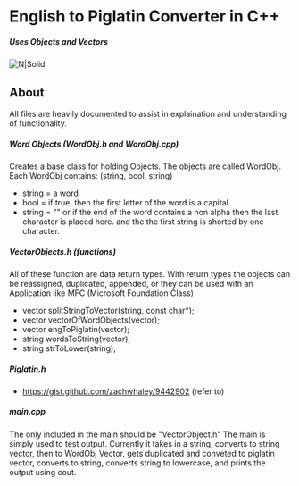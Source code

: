 # English to Piglatin Converter in C++
##### Uses Objects and Vectors

![N|Solid](http://www.hashin.in/hash/_layout/images/expertise/cpp.png)

## About
All files are heavily documented to assist in explaination and understanding of functionality.
##### Word Objects (WordObj.h and WordObj.cpp)
Creates a base class for holding Objects. The objects are called WordObj. 
Each WordObj contains: (string, bool, string)

- string = a word
- bool = if true, then the first letter of the word is a capital
- string = "" or if the end of the word contains a non alpha then the last character is placed here. and the the first string is shorted by one character.

##### VectorObjects.h (functions)
All of these function are data return types. With return types the objects can be reassigned, duplicated, appended, or they can be used with an Application like MFC (Microsoft Foundation Class)
- vector<string> splitStringToVector(string, const char*);
- vector<WordObj> vectorOfWordObjects(vector<string>);
- vector<WordObj> engToPiglatin(vector<WordObj>);
- string wordsToString(vector<WordObj>);
- string strToLower(string);

##### Piglatin.h
- https://gist.github.com/zachwhaley/9442902 (refer to)

##### main.cpp
The only included in the main should be "VectorObject.h"
The main is simply used to test output. Currently it takes in a string, converts to string vector, then to WordObj Vector, gets duplicated and conveted to piglatin vector, converts to string, converts string to lowercase, and prints the output using cout.

